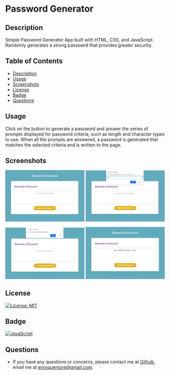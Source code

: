 # Password Generator

## Description

Simple Password Generator App built with HTML, CSS, and JavaScript. Randomly generates a strong passowrd that provides greater security.

## Table of Contents 
* [Description](#description)
* [Usage](#usage)
* [Screenshots](#screenshots)
* [License](#license)
* [Badge](#badge)
* [Questions](#questions)


## Usage 

Click on the button to generate a password and answer the series of prompts displayed for password criteria, such as length and character types to use. When all the prompts are answered, a password is generated that matches the selected criteria and is written to the page.


## Screenshots

<img src="images/pw-generator.png" width="250"> <img src="images/pw-generator-2.png" width="250">



<img src="images/pw-generator-3.png" width="250"> <img src="images/pw-generator-4.png" width="250">




## License

[![License: MIT](https://img.shields.io/badge/License-MIT-yellow.svg)](https://opensource.org/licenses/MIT)


## Badge

[![JavaScript](https://img.shields.io/badge/Made%20with-JavaScript-blue)](https://www.javascript.com)


## Questions

* If you have any questions or concerns, please contact me at [Github](https://github.com/ricapi96), email me at enroquemore@gmail.com.


